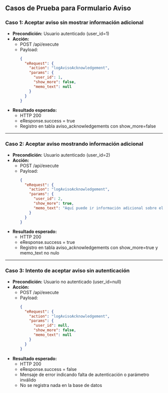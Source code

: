 ## Casos de Prueba para Formulario Aviso

### Caso 1: Aceptar aviso sin mostrar información adicional
- **Precondición:** Usuario autenticado (user_id=1)
- **Acción:**
  - POST /api/execute
  - Payload:
    ```json
    {
      "eRequest": {
        "action": "logAvisoAcknowledgement",
        "params": {
          "user_id": 1,
          "show_more": false,
          "memo_text": null
        }
      }
    }
    ```
- **Resultado esperado:**
  - HTTP 200
  - eResponse.success = true
  - Registro en tabla aviso_acknowledgements con show_more=false

---

### Caso 2: Aceptar aviso mostrando información adicional
- **Precondición:** Usuario autenticado (user_id=2)
- **Acción:**
  - POST /api/execute
  - Payload:
    ```json
    {
      "eRequest": {
        "action": "logAvisoAcknowledgement",
        "params": {
          "user_id": 2,
          "show_more": true,
          "memo_text": "Aquí puede ir información adicional sobre el error en la clave catastral."
        }
      }
    }
    ```
- **Resultado esperado:**
  - HTTP 200
  - eResponse.success = true
  - Registro en tabla aviso_acknowledgements con show_more=true y memo_text no nulo

---

### Caso 3: Intento de aceptar aviso sin autenticación
- **Precondición:** Usuario no autenticado (user_id=null)
- **Acción:**
  - POST /api/execute
  - Payload:
    ```json
    {
      "eRequest": {
        "action": "logAvisoAcknowledgement",
        "params": {
          "user_id": null,
          "show_more": false,
          "memo_text": null
        }
      }
    }
    ```
- **Resultado esperado:**
  - HTTP 200
  - eResponse.success = false
  - Mensaje de error indicando falta de autenticación o parámetro inválido
  - No se registra nada en la base de datos

